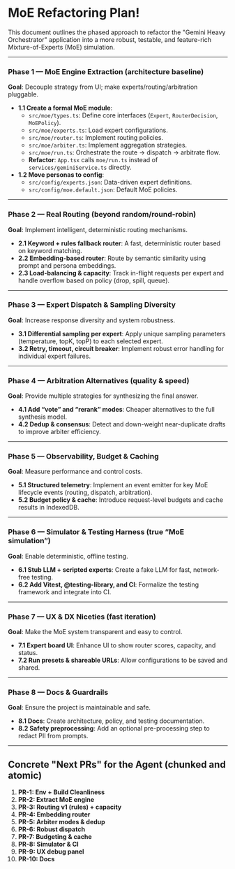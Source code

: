 # MoE Refactoring Plan!

This document outlines the phased approach to refactor the "Gemini Heavy Orchestrator" application into a more robust, testable, and feature-rich Mixture-of-Experts (MoE) simulation.

---

### Phase 1 — MoE Engine Extraction (architecture baseline)

**Goal**: Decouple strategy from UI; make experts/routing/arbitration pluggable.

*   **1.1 Create a formal MoE module**:
    *   `src/moe/types.ts`: Define core interfaces (`Expert`, `RouterDecision`, `MoEPolicy`).
    *   `src/moe/experts.ts`: Load expert configurations.
    *   `src/moe/router.ts`: Implement routing policies.
    *   `src/moe/arbiter.ts`: Implement aggregation strategies.
    *   `src/moe/run.ts`: Orchestrate the route → dispatch → arbitrate flow.
    *   **Refactor**: `App.tsx` calls `moe/run.ts` instead of `services/geminiService.ts` directly.
*   **1.2 Move personas to config**:
    *   `src/config/experts.json`: Data-driven expert definitions.
    *   `src/config/moe.default.json`: Default MoE policies.

---

### Phase 2 — Real Routing (beyond random/round-robin)

**Goal**: Implement intelligent, deterministic routing mechanisms.

*   **2.1 Keyword + rules fallback router**: A fast, deterministic router based on keyword matching.
*   **2.2 Embedding-based router**: Route by semantic similarity using prompt and persona embeddings.
*   **2.3 Load-balancing & capacity**: Track in-flight requests per expert and handle overflow based on policy (drop, spill, queue).

---

### Phase 3 — Expert Dispatch & Sampling Diversity

**Goal**: Increase response diversity and system robustness.

*   **3.1 Differential sampling per expert**: Apply unique sampling parameters (temperature, topK, topP) to each selected expert.
*   **3.2 Retry, timeout, circuit breaker**: Implement robust error handling for individual expert failures.

---

### Phase 4 — Arbitration Alternatives (quality & speed)

**Goal**: Provide multiple strategies for synthesizing the final answer.

*   **4.1 Add “vote” and “rerank” modes**: Cheaper alternatives to the full synthesis model.
*   **4.2 Dedup & consensus**: Detect and down-weight near-duplicate drafts to improve arbiter efficiency.

---

### Phase 5 — Observability, Budget & Caching

**Goal**: Measure performance and control costs.

*   **5.1 Structured telemetry**: Implement an event emitter for key MoE lifecycle events (routing, dispatch, arbitration).
*   **5.2 Budget policy & cache**: Introduce request-level budgets and cache results in IndexedDB.

---

### Phase 6 — Simulator & Testing Harness (true “MoE simulation”)

**Goal**: Enable deterministic, offline testing.

*   **6.1 Stub LLM + scripted experts**: Create a fake LLM for fast, network-free testing.
*   **6.2 Add Vitest, @testing-library, and CI**: Formalize the testing framework and integrate into CI.

---

### Phase 7 — UX & DX Niceties (fast iteration)

**Goal**: Make the MoE system transparent and easy to control.

*   **7.1 Expert board UI**: Enhance UI to show router scores, capacity, and status.
*   **7.2 Run presets & shareable URLs**: Allow configurations to be saved and shared.

---

### Phase 8 — Docs & Guardrails

**Goal**: Ensure the project is maintainable and safe.

*   **8.1 Docs**: Create architecture, policy, and testing documentation.
*   **8.2 Safety preprocessing**: Add an optional pre-processing step to redact PII from prompts.

---

## Concrete "Next PRs" for the Agent (chunked and atomic)
1.	**PR-1: Env + Build Cleanliness**
2.	**PR-2: Extract MoE engine**
3.	**PR-3: Routing v1 (rules) + capacity**
4.	**PR-4: Embedding router**
5.	**PR-5: Arbiter modes & dedup**
6.	**PR-6: Robust dispatch**
7.	**PR-7: Budgeting & cache**
8.	**PR-8: Simulator & CI**
9.	**PR-9: UX debug panel**
10.	**PR-10: Docs**
